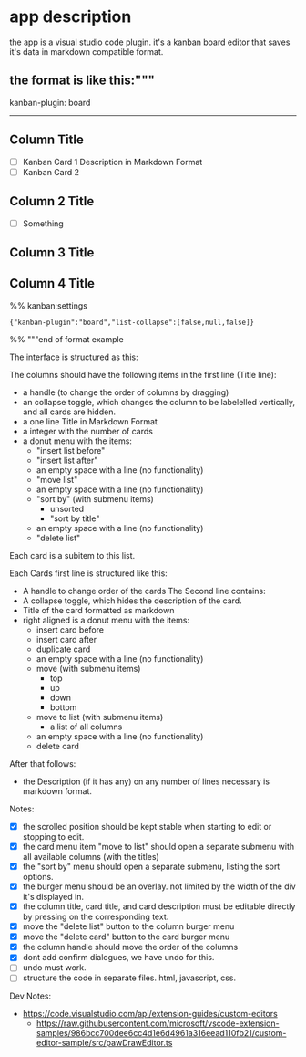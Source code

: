 # app description

the app is a visual studio code plugin. it's a kanban board editor that saves it's data in markdown compatible format.

the format is like this:"""
---

kanban-plugin: board

---

## Column Title

- [ ] Kanban Card 1
  Description
  in Markdown Format
- [ ] Kanban Card 2

## Column 2 Title

- [ ] Something

## Column 3 Title

## Column 4 Title

%% kanban:settings
```
{"kanban-plugin":"board","list-collapse":[false,null,false]}
```
%%
"""end of format example

The interface is structured as this:

The columns should have the following items in the first line (Title line):
- a handle (to change the order of columns by dragging)
- an collapse toggle, which changes the column to be labelelled vertically, and all cards are hidden.
- a one line Title in Markdown Format
- a integer with the number of cards 
- a donut menu with the items:
  - "insert list before"
  - "insert list after"
  - an empty space with a line (no functionality)
  - "move list"
  - an empty space with a line (no functionality)
  - "sort by" (with submenu items)
    - unsorted
    - "sort by title"
  - an empty space with a line (no functionality)
  - "delete list"

Each card is a subitem to this list. 

Each Cards first line is structured like this:
- A handle to change order of the cards
The Second line contains:
- A collapse toggle, which hides the description of the card.
- Title of the card formatted as markdown
- right aligned is a donut menu with the items:
  - insert card before
  - insert card after
  - duplicate card
  - an empty space with a line (no functionality)
  - move (with submenu items)
    - top
    - up
    - down
    - bottom
  - move to list (with submenu items)
    - a list of all columns
  - an empty space with a line (no functionality)
  - delete card

After that follows:
- the Description (if it has any) on any number of lines necessary is markdown format.

Notes:
- [x] the scrolled position should be kept stable when starting to edit or stopping to edit.
- [x] the card menu item "move to list" should open a separate submenu with all available columns (with the titles)
- [x] the "sort by" menu should open a separate submenu, listing the sort options.
- [x] the burger menu should be an overlay. not limited by the width of the div it's displayed in. 
- [x] the column title, card title, and card description must be editable directly by pressing on the corresponding text.
- [x] move the "delete list" button to the column burger menu
- [x] move the "delete card" button to the card burger menu
- [x] the column handle should move the order of the columns
- [x] dont add confirm dialogues, we have undo for this.
- [ ] undo must work.
- [ ] structure the code in separate files. html, javascript, css.

Dev Notes:
- https://code.visualstudio.com/api/extension-guides/custom-editors
  - https://raw.githubusercontent.com/microsoft/vscode-extension-samples/986bcc700dee6cc4d1e6d4961a316eead110fb21/custom-editor-sample/src/pawDrawEditor.ts